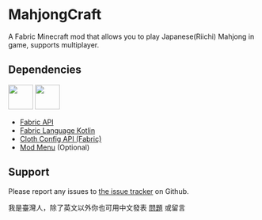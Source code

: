 # MahjongCraft
A Fabric Minecraft mod that allows you to play Japanese(Riichi) Mahjong in game, supports multiplayer.

## Dependencies
<div>
    <a href="https://www.curseforge.com/minecraft/mc-mods/fabric-api"><img alt="" src="https://i.imgur.com/Ol1Tcf8.png" height="50"/></a>
    <a href="https://www.curseforge.com/minecraft/mc-mods/fabric-language-kotlin"><img alt="" src="https://i.imgur.com/c1DH9VL.png" height="50"/></a>
</div>


- [Fabric API](https://www.curseforge.com/minecraft/mc-mods/fabric-api)
- [Fabric Language Kotlin](https://www.curseforge.com/minecraft/mc-mods/fabric-language-kotlin)
- [Cloth Config API (Fabric)](https://www.curseforge.com/minecraft/mc-mods/cloth-config)
- [Mod Menu](https://www.curseforge.com/minecraft/mc-mods/modmenu) (Optional)

## Support
Please report any issues to [the issue tracker](https://github.com/doublemoon1119/MahjongCraft/issues) on Github.

我是臺灣人，除了英文以外你也可用中文發表 [問題](https://github.com/doublemoon1119/MahjongCraft/issues) 或留言
